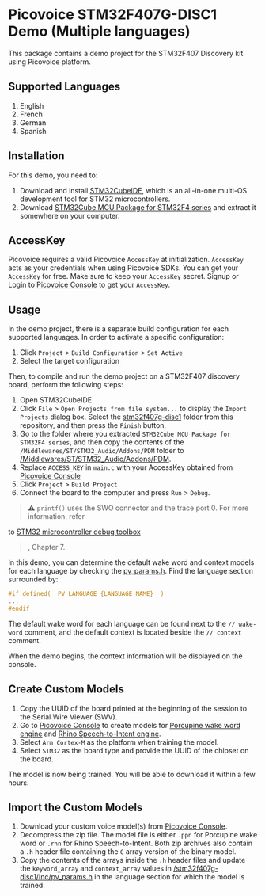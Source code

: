 # Picovoice STM32F407G-DISC1 Demo (Multiple languages)

This package contains a demo project for the STM32F407 Discovery kit using Picovoice platform.

## Supported Languages

1. English
2. French
3. German
4. Spanish

## Installation

For this demo, you need to:

1. Download and install [STM32CubeIDE](https://www.st.com/en/development-tools/stm32cubeide.html), which is an
   all-in-one multi-OS development tool for STM32 microcontrollers.
2. Download [STM32Cube MCU Package for STM32F4 series](https://www.st.com/en/embedded-software/stm32cubef4.html) and
   extract it somewhere on your computer.

## AccessKey

Picovoice requires a valid Picovoice `AccessKey` at initialization. `AccessKey` acts as your credentials when using
Picovoice SDKs.
You can get your `AccessKey` for free. Make sure to keep your `AccessKey` secret.
Signup or Login to [Picovoice Console](https://console.picovoice.ai/) to get your `AccessKey`.

## Usage

In the demo project, there is a separate build configuration for each supported languages. In order to activate a
specific configuration:

1. Click `Project` > `Build Configuration` > `Set Active`
2. Select the target configuration

Then, to compile and run the demo project on a STM32F407 discovery board, perform the following steps:

1. Open STM32CubeIDE
2. Click `File` > `Open Projects from file system...` to display the `Import Projects` dialog box. Select
   the [stm32f407g-disc1](./stm32f407g-disc1) folder from this repository, and then press the `Finish` button.
3. Go to the folder where you extracted `STM32Cube MCU Package for STM32F4 series`, and then copy the contents of
   the `/Middlewares/ST/STM32_Audio/Addons/PDM` folder
   to [/Middlewares/ST/STM32_Audio/Addons/PDM](./stm32f407g-disc1/Middlewares/ST/STM32_Audio/Addons/PDM).
4. Replace `ACCESS_KEY` in `main.c` with your AccessKey obtained from [Picovoice Console](https://console.picovoice.ai/)
5. Click `Project` > `Build Project`
6. Connect the board to the computer and press `Run` > `Debug`.

> :warning: `printf()` uses the SWO connector and the trace port 0. For more information, refer
>
to [STM32 microcontroller debug toolbox](https://www.st.com/resource/en/application_note/dm00354244-stm32-microcontroller-debug-toolbox-stmicroelectronics.pdf)
> , Chapter 7.

In this demo, you can determine the default wake word and context models for each language by checking the [pv_params.h](./stm32f407g-disc1/Inc/pv_params.h). Find the language section surrounded by:

```c
#if defined(__PV_LANGUAGE_{LANGUAGE_NAME}__)
...
#endif
```

The default wake word for each language can be found next to the `// wake-word` comment, and the default context is located beside the `// context` comment.

When the demo begins, the context information will be displayed on the console.

## Create Custom Models

1. Copy the UUID of the board printed at the beginning of the session to the Serial Wire Viewer (SWV).
2. Go to [Picovoice Console](https://console.picovoice.ai/) to create models
   for [Porcupine wake word engine](https://picovoice.ai/docs/quick-start/console-porcupine/)
   and [Rhino Speech-to-Intent engine](https://picovoice.ai/docs/quick-start/console-rhino/).
3. Select `Arm Cortex-M` as the platform when training the model.
4. Select `STM32` as the board type and provide the UUID of the chipset on the board.

The model is now being trained. You will be able to download it within a few hours.

## Import the Custom Models

1. Download your custom voice model(s) from [Picovoice Console](https://console.picovoice.ai/).
2. Decompress the zip file. The model file is either `.ppn` for Porcupine wake word or `.rhn` for Rhino
   Speech-to-Intent. Both zip archives also contain a `.h` header file containing the `C` array version of the binary
   model.
3. Copy the contents of the arrays inside the `.h` header files and update the `keyword_array` and `context_array`
   values in [/stm32f407g-disc1/Inc/pv_params.h](./stm32f407g-disc1/Inc/pv_params.h)  in the language section for which
   the model is trained.
